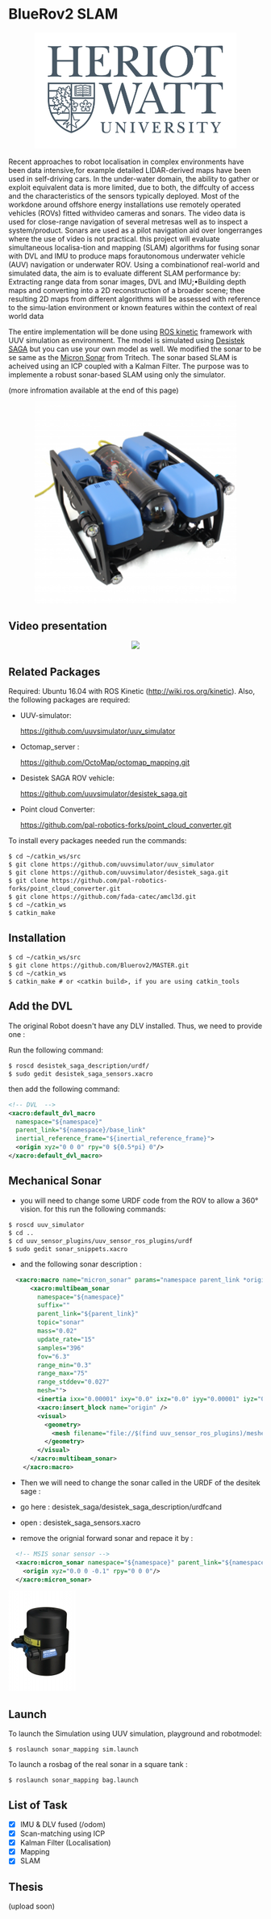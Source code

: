 # BlueRov2 SLAM


<p align="center">
<img src="https://github.com/Bluerov2/MASTER/blob/sonar_mapping/images/hh.jpg " width="400" >
</p>

Recent approaches to robot localisation in complex environments have been data intensive,for example detailed LIDAR-derived maps have been used in self-driving cars.  In the under-water domain, the ability to gather or exploit equivalent data is more limited, due to both, the diffculty of access and the characteristics of the sensors typically deployed. Most of the workdone around offshore energy installations use remotely operated vehicles (ROVs) fitted withvideo cameras and sonars. The video data is used for close-range navigation of several metresas well as to inspect a system/product.  Sonars are used as a pilot navigation aid over longerranges where the use of video is not practical. this project will evaluate simultaneous localisa-tion and mapping (SLAM) algorithms for fusing sonar with DVL and IMU to produce maps forautonomous underwater vehicle (AUV) navigation or underwater ROV. Using a combinationof real-world and simulated data, the aim is to evaluate different SLAM performance by: Extracting range data from sonar images, DVL and IMU;•Building depth maps and converting into a 2D reconstruction of a broader scene; thee resulting 2D maps from different algorithms will be assessed with reference to the simu-lation environment or known features within the context of real world data

The entire implementation will be done using [ROS kinetic](http://wiki.ros.org/kinetic) framework with UUV simulation as environment. The model is simulated using [Desistek SAGA](https://uuvsimulator.github.io/packages/desistek_saga/intro/) but you can use your own model as well. We modified the sonar to be se same as the [Micron Sonar](https://www.tritech.co.uk/product/small-rov-mechanical-sector-scanning-sonar-tritech-micron) from Tritech. The sonar based SLAM is acheived using an ICP coupled with a Kalman Filter. The purpose was to implemente a robust sonar-based SLAM using only the simulator.

(more infromation available at the end of this page)


<p align="center">
 <img src="https://github.com/Bluerov2/MASTER/blob/sonar_mapping/images/BlueROV2-4-lumen-1-300x300.png " width="400" >
</p>

## Video presentation
<p align="center">
<a href="https://www.youtube.com/watch?v=qZnpLRyUY9A&feature=youtu.be
" target="_blank"><img src="https://github.com/Tim-HW/Tim-HW-BlueRov2_Sonar_based_SLAM-/blob/master/images/video.png" /></a>
</p>


## Related Packages

Required: Ubuntu 16.04 with ROS Kinetic (http://wiki.ros.org/kinetic). Also, the following packages are required:

* UUV-simulator:

  https://github.com/uuvsimulator/uuv_simulator

* Octomap_server :
  
  https://github.com/OctoMap/octomap_mapping.git
  
* Desistek SAGA ROV vehicle:

  https://github.com/uuvsimulator/desistek_saga.git
  
* Point cloud Converter:
  
  https://github.com/pal-robotics-forks/point_cloud_converter.git


  
  
  
To install every packages needed run the commands:

```
$ cd ~/catkin_ws/src
$ git clone https://github.com/uuvsimulator/uuv_simulator
$ git clone https://github.com/uuvsimulator/desistek_saga.git
$ git clone https://github.com/pal-robotics-forks/point_cloud_converter.git
$ git clone https://github.com/fada-catec/amcl3d.git
$ cd ~/catkin_ws
$ catkin_make
```

## Installation

```
$ cd ~/catkin_ws/src
$ git clone https://github.com/Bluerov2/MASTER.git
$ cd ~/catkin_ws
$ catkin_make # or <catkin build>, if you are using catkin_tools
```

## Add the DVL

The original Robot doesn't have any DLV installed. Thus, we need to provide one :

Run the following command:
```
$ roscd desistek_saga_description/urdf/
$ sudo gedit desistek_saga_sensors.xacro 
```

then add the following command:
```xml
<!-- DVL  -->
<xacro:default_dvl_macro
  namespace="${namespace}"
  parent_link="${namespace}/base_link"
  inertial_reference_frame="${inertial_reference_frame}">
  <origin xyz="0 0 0" rpy="0 ${0.5*pi} 0"/>
</xacro:default_dvl_macro>
```

## Mechanical Sonar

 * you will need to change some URDF code from the ROV to allow a 360° vision.
for this run the following commands:

```
$ roscd uuv_simulator
$ cd ..
$ cd uuv_sensor_plugins/uuv_sensor_ros_plugins/urdf
$ sudo gedit sonar_snippets.xacro
```
 * and the following sonar description :
```xml
  <xacro:macro name="micron_sonar" params="namespace parent_link *origin">
      <xacro:multibeam_sonar
        namespace="${namespace}"
        suffix=""
        parent_link="${parent_link}"
        topic="sonar"
        mass="0.02"
        update_rate="15"
        samples="396"
        fov="6.3"
        range_min="0.3"
        range_max="75"
        range_stddev="0.027"
        mesh="">
        <inertia ixx="0.00001" ixy="0.0" ixz="0.0" iyy="0.00001" iyz="0.0" izz="0.00001" />
        <xacro:insert_block name="origin" />
        <visual>
          <geometry>
            <mesh filename="file://$(find uuv_sensor_ros_plugins)/meshes/p900.dae" scale="1 1 1"/>
          </geometry>
        </visual>
      </xacro:multibeam_sonar>
    </xacro:macro>
```
 * Then we will need to change the sonar called in the URDF of the desitek sage :

 * go here : desistek_saga/desistek_saga_description/urdfcand
 * open : desistek_saga_sensors.xacro
 * remove the orignial forward sonar and repace it by :
```xml
  <!-- MSIS sonar sensor -->
  <xacro:micron_sonar namespace="${namespace}" parent_link="${namespace}/base_link">
    <origin xyz="0.0 0 -0.1" rpy="0 0 0"/>
  </xacro:micron_sonar>
```
![sonar2](https://github.com/Bluerov2/MASTER/blob/sonar_mapping/images/9e9dd76fd4f547150d948ba49b7f92b3_74108.jpeg)


## Launch

To launch the Simulation using UUV simulation, playground and robotmodel:

```
$ roslaunch sonar_mapping sim.launch
```

To launch a rosbag of the real sonar in a square tank :

```
$ roslaunch sonar_mapping bag.launch
```

## List of Task

- [x] IMU & DLV fused (/odom)
- [x] Scan-matching using ICP
- [x] Kalman Filter (Localisation)
- [x] Mapping
- [x] SLAM

## Thesis

(upload soon)
